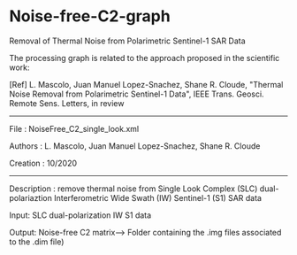 # Noise-free-C2-graph
Removal of Thermal Noise from Polarimetric Sentinel-1 SAR Data

The processing graph is related to the approach proposed in the scientific work:

[Ref] L. Mascolo, Juan Manuel Lopez-Snachez, Shane R. Cloude, "Thermal Noise Removal from Polarimetric Sentinel-1 Data", IEEE Trans. Geosci. Remote Sens. Letters, in review

---------------------------------------------------------------------

File     : NoiseFree_C2_single_look.xml

Authors  : L. Mascolo, Juan Manuel Lopez-Snachez, Shane R. Cloude

Creation : 10/2020

---------------------------------------------------------------------

Description : remove thermal noise from Single Look Complex (SLC) dual-polariaztion Interferometric Wide Swath (IW) Sentinel-1 (S1) SAR data

Input: SLC dual-polarization IW S1 data 

Output: Noise-free C2 matrix-->  Folder containing the .img files associated to the .dim file)
